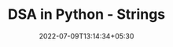 ---
title: "DSA in Python - Strings"
date: 2022-07-09T13:14:34+05:30
draft: false
cover: 
    image: blog/dsa/string.jpg
    alt: Strings
    caption: Learn String Algorithms in Python
tags: ["DSA-Python"] 

---